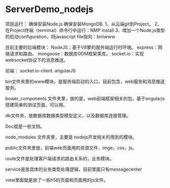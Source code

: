 # ServerDemo_nodejs

项目运行：
确保安装Node.js 确保安装MongoDB.
1、从云端git到Project。
2、在Project终端（terminal）命令行中运行：NMP install
3、增加一个Node.js类型的启动configuration，将javascript file指向：bin\www


目前主要的后端模块：
NodeJS：基于V8擎的服务端运行时环境。
express：网络请求和路由。
mongoose：数据库ODM框架类库。
socket.io：实现websocket协议下的消息推送。

前端：
socket.io-client.
angularJS

bin文件夹里的www模块，是服务端启动的入口，目前包含，web服务和消息推送服务。

bower_components 文件夹里，放的是，web前端框架相关的包，基于angularjs搭建简单的测试页面，可以用。

db文件夹，放数据库数据类型模型定义，以及数据库连接管理。

Doc就是一些文档。

node_modules 文件夹里，主要是 nodejs开发相关的用到的模块。

public文件夹里放，前端web页面用的资源文件，imge，css，js。

route文件是处理客户端请求的路由关系的，业务模块。

service是放具体的业务类型处理逻辑，目前里面只有messagecenter

view里面就是放了一些h5的页面和页面用的js文件。


